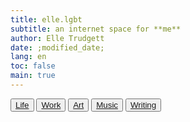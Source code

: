 ```yaml
---
title: elle.lgbt
subtitle: an internet space for **me**
author: Elle Trudgett
date: ;modified_date;
lang: en
toc: false
main: true
---
```


<button>[Life](/life.html)</button>
<button>[Work](/work.html)</button>
<button>[Art](/art.html)</button>
<button>[Music](/music.html)</button>
<button>[Writing](/writing.html)</button>

